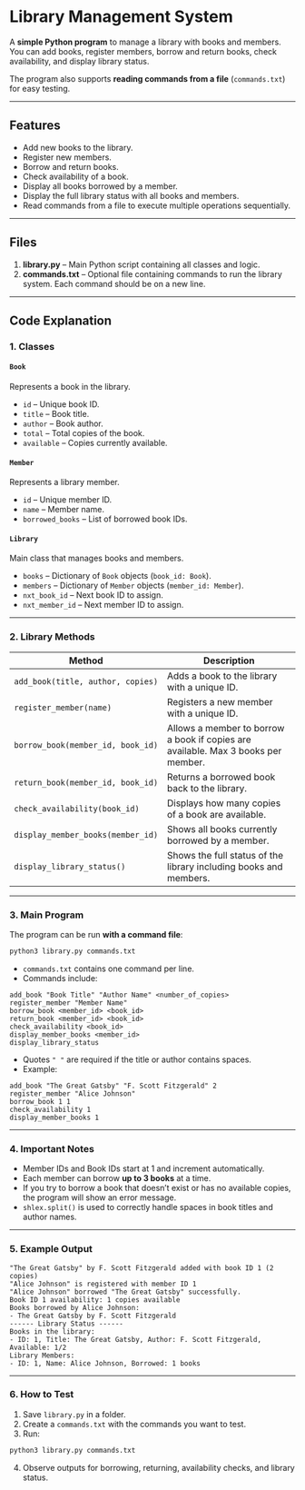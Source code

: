 

# Library Management System

A **simple Python program** to manage a library with books and members. You can add books, register members, borrow and return books, check availability, and display library status.

The program also supports **reading commands from a file** (`commands.txt`) for easy testing.

---

## Features

* Add new books to the library.
* Register new members.
* Borrow and return books.
* Check availability of a book.
* Display all books borrowed by a member.
* Display the full library status with all books and members.
* Read commands from a file to execute multiple operations sequentially.

---

## Files

1. **library.py** – Main Python script containing all classes and logic.
2. **commands.txt** – Optional file containing commands to run the library system. Each command should be on a new line.

---

## Code Explanation

### 1. Classes

#### `Book`

Represents a book in the library.

* `id` – Unique book ID.
* `title` – Book title.
* `author` – Book author.
* `total` – Total copies of the book.
* `available` – Copies currently available.

#### `Member`

Represents a library member.

* `id` – Unique member ID.
* `name` – Member name.
* `borrowed_books` – List of borrowed book IDs.

#### `Library`

Main class that manages books and members.

* `books` – Dictionary of `Book` objects (`book_id: Book`).
* `members` – Dictionary of `Member` objects (`member_id: Member`).
* `nxt_book_id` – Next book ID to assign.
* `nxt_member_id` – Next member ID to assign.

---

### 2. Library Methods

| Method                            | Description                                                                       |
| --------------------------------- | --------------------------------------------------------------------------------- |
| `add_book(title, author, copies)` | Adds a book to the library with a unique ID.                                      |
| `register_member(name)`           | Registers a new member with a unique ID.                                          |
| `borrow_book(member_id, book_id)` | Allows a member to borrow a book if copies are available. Max 3 books per member. |
| `return_book(member_id, book_id)` | Returns a borrowed book back to the library.                                      |
| `check_availability(book_id)`     | Displays how many copies of a book are available.                                 |
| `display_member_books(member_id)` | Shows all books currently borrowed by a member.                                   |
| `display_library_status()`        | Shows the full status of the library including books and members.                 |

---

### 3. Main Program

The program can be run **with a command file**:

```bash
python3 library.py commands.txt
```

* `commands.txt` contains one command per line.
* Commands include:

```
add_book "Book Title" "Author Name" <number_of_copies>
register_member "Member Name"
borrow_book <member_id> <book_id>
return_book <member_id> <book_id>
check_availability <book_id>
display_member_books <member_id>
display_library_status
```

* Quotes `" "` are required if the title or author contains spaces.
* Example:

```
add_book "The Great Gatsby" "F. Scott Fitzgerald" 2
register_member "Alice Johnson"
borrow_book 1 1
check_availability 1
display_member_books 1
```

---

### 4. Important Notes

* Member IDs and Book IDs start at 1 and increment automatically.
* Each member can borrow **up to 3 books** at a time.
* If you try to borrow a book that doesn’t exist or has no available copies, the program will show an error message.
* `shlex.split()` is used to correctly handle spaces in book titles and author names.

---

### 5. Example Output

```
"The Great Gatsby" by F. Scott Fitzgerald added with book ID 1 (2 copies)
"Alice Johnson" is registered with member ID 1
"Alice Johnson" borrowed "The Great Gatsby" successfully.
Book ID 1 availability: 1 copies available
Books borrowed by Alice Johnson:
- The Great Gatsby by F. Scott Fitzgerald
------ Library Status ------
Books in the library:
- ID: 1, Title: The Great Gatsby, Author: F. Scott Fitzgerald, Available: 1/2
Library Members:
- ID: 1, Name: Alice Johnson, Borrowed: 1 books
```

---

### 6. How to Test

1. Save `library.py` in a folder.
2. Create a `commands.txt` with the commands you want to test.
3. Run:

```bash
python3 library.py commands.txt
```

4. Observe outputs for borrowing, returning, availability checks, and library status.


